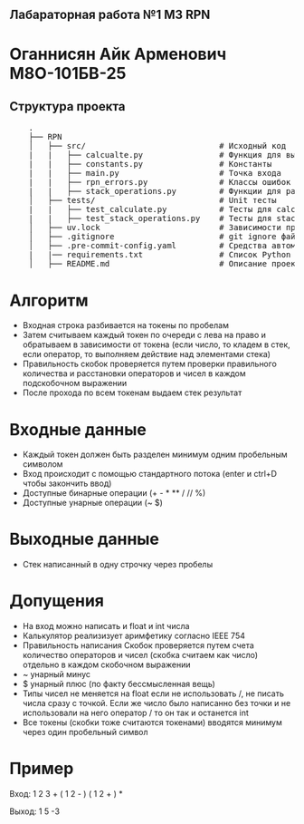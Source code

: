 ## Лабараторная работа №1 M3 RPN
# Оганнисян Айк Арменович М8О-101БВ-25

## Структура проекта

 <pre>
    .
    ├── RPN
    │   ├── src/                            # Исходный код
    |   |   ├── calcualte.py                # Функция для вычисления выражения RPN
    |   |   ├── constants.py                # Константы
    |   |   ├── main.py                     # Точка входа
    |   |   ├── rpn_errors.py               # Классы ошибок
    |   |   ├── stack_operations.py         # Функции для работы со стеками
    │   ├── tests/                          # Unit тесты
    |   |   ├── test_calculate.py           # Тесты для calculate
    |   |   ├── test_stack_operations.py    # Тесты для stack_operations
    │   ├── uv.lock                         # Зависимости проекта
    │   ├── .gitignore                      # git ignore файл
    │   ├── .pre-commit-config.yaml         # Средства автоматизации проверки кодстайла
    |   |── requirements.txt                # Список Python зависимостей
    │   ├── README.md                       # Описание проекта
</pre>


# Алгоритм

 - Входная строка разбивается на токены по пробелам
 - Затем считываем каждый токен по очереди с лева на право и обратываем в зависимости от токена (если число, то кладем в стек, если оператор, то выполняем действие над элементами стека)
 - Правильность скобок проверяется путем проверки правильного количества и расстановки операторов и чисел в каждом подскобочном выражении
 - После прохода по всем токенам выдаем стек результат

# Входные данные

 - Каждый токен должен быть разделен минимум одним пробельным символом
 - Вход происходит с помощью стандартного потока (enter  и ctrl+D чтобы закончить ввод)
 - Доступные бинарные операции (+ - * ** / // %)
 - Доступные унарные операции (~ $)


# Выходные данные

 - Стек написанный в одну строчку через пробелы


# Допущения

 - На вход можно написать и float и int числа
 - Калькулятор реализизует аримфетику согласно  IEEE 754
 - Правильность написания Скобок проверяется путем счета количество операторов и чисел (скобка считаем как число) отдельно в каждом скобочном выражении
 - ~ унарный минус
 - $ унарный плюс (по факту бессмысленная вещь)
 - Типы чисел не меняется на float если не использовать /, не писать числа сразу с точкой. Если же число было написанно без точки и не использовали на него оператор / то он так и останется int
 - Все токены (скобки тоже считаются токенами) вводятся минимум через один пробельный символ

# Пример

Вход: 1 2 3 + ( 1 2 - ) ( 1 2 + ) *

Выход: 1 5 -3
